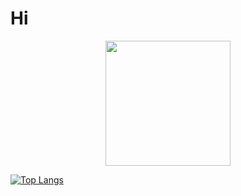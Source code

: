 # Hi

<div align=center>
<img height="200em" src="https://github-readme-stats.vercel.app/api?username=josephhou626&show_icons=true&icon_color=CE1D2D&text_color=718096&bg_color=ffffff&hide_title=true" />
</div> 


[![Top Langs](https://github-readme-stats.vercel.app/api/top-langs/?username=anuraghazra&layout=compact)](https://github.com/anuraghazra/github-readme-stats)


